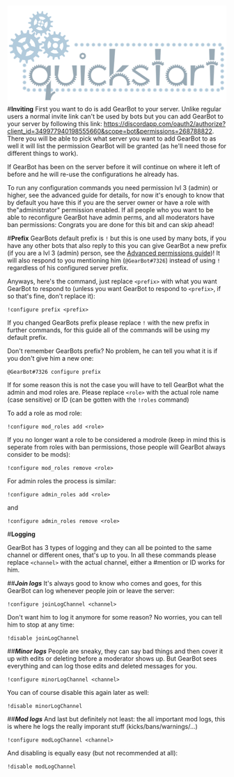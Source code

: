 ![Quickstart header](../img/quickstart.png)
#**Inviting**
First you want to do is add GearBot to your server. Unlike regular users a normal invite link can't be used by bots but you can add GearBot  to your server by following this link: <https://discordapp.com/oauth2/authorize?client_id=349977940198555660&scope=bot&permissions=268788822>.
There you will be able to pick what server you want to add GearBot to as well it will list the permission GearBot will be granted (as he'll need those for different things to work).


If GearBot has been on the server before it will continue on where it left of before and he will re-use the configurations he already has.

To run any configuration commands you need permission lvl 3 (admin) or higher, see the advanced guide for details, for now it's enough to know that by default you have this if you are the server owner or have a role with the"administrator" permission enabled. If all people who you want to be able to reconfigure GearBot have admin perms, and all moderators have ban permissions: Congrats you are done for this bit and can skip ahead!

#**Prefix**
GearBots default prefix is ``!`` but this is one used by many bots, if you have any other bots that also reply to this you can give GearBot a new prefix (if you are a lvl 3 (admin) person, see the [Advanced permissions guide](permissions.md))!
It will also respond to you mentioning him (``@GearBot#7326``) instead of using ``!`` regardless of his configured server prefix.

Anyways, here's the command, just replace ``<prefix>`` with what you want GearBot to respond to (unless you want GearBot to respond to ``<prefix>``, if so that's fine, don't replace it):
```
!configure prefix <prefix>
``` 

If you changed GearBots prefix please replace ``!`` with the new prefix in further commands, for this guide all of the commands will be using my default prefix.

Don't remember GearBots prefix? No problem, he can tell you what it is if you don't give him a new one:
```
@GearBot#7326 configure prefix
```

If for some reason this is not the case you will have to tell GearBot what the admin and mod roles are. Please replace ``<role>`` with the actual role name (case sensitive) or ID (can be gotten with the ``!roles`` command)

To add a role as mod role:
```
!configure mod_roles add <role>
```

If you no longer want a role to be considered a modrole (keep in mind this is seperate from roles with ban permissions, those people will GearBot always consider to be mods):
```
!configure mod_roles remove <role>
```

For admin roles the process is similar:
```
!configure admin_roles add <role>
```
and
```
!configure admin_roles remove <role>
```


#**Logging**

GearBot has 3 types of logging and they can all be pointed to the same channel or different ones, that's up to you.
In all these commands please replace ``<channel>`` with the actual channel, either a #mention or ID works for him.

##__*Join logs*__
It's always good to know who comes and goes, for this GearBot can log whenever people join or leave the server:
```
!configure joinLogChannel <channel>
```
Don't want him to log it anymore for some reason? No worries, you can tell him to stop at any time:
```
!disable joinLogChannel
```

##__*Minor logs*__
People are sneaky, they can say bad things and then cover it up with edits or deleting before a moderator shows up. But GearBot sees everything and can log those edits and deleted messages for you.
```
!configure minorLogChannel <channel>
```
You can of course disable this again later as well:
```
!disable minorLogChannel
```


##__*Mod logs*__
And last but definitely not least: the all important mod logs, this is where he logs the really imporant stuff (kicks/bans/warnings/...)
```
!configure modLogChannel <channel>
```
And disabling is equally easy (but not recommended at all):
```
!disable modLogChannel
```